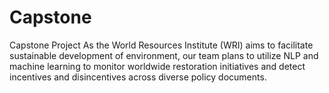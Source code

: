 # Capstone
Capstone Project
As the World Resources Institute (WRI) aims to facilitate sustainable development of environment, our team plans to utilize NLP and machine learning to monitor worldwide restoration initiatives and detect incentives and disincentives across diverse policy documents.
